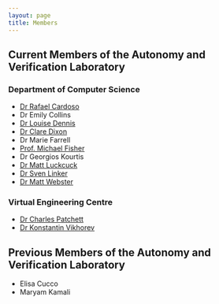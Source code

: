 ```yaml
---
layout: page
title: Members
---
```


## Current Members of the Autonomy and Verification Laboratory



<article class="row">

<section class="columns large-6" >
<div markdown="1">

### Department of Computer Science
* [Dr Rafael Cardoso](https://rafaelcaue.github.io/)
*  Dr Emily Collins
* [Dr Louise Dennis](http://www.csc.liv.ac.uk/~lad)
* [Dr Clare Dixon](http://cgi.csc.liv.ac.uk/~clare)
* Dr Marie Farrell
* [Prof. Michael Fisher](http://intranet.csc.liv.ac.uk/~michael)
* Dr Georgios Kourtis
* [Dr Matt Luckcuck](http://cgi.csc.liv.ac.uk/~mattlck/)
* [Dr Sven Linker](http://cgi.csc.liv.ac.uk/~slk)
* [Dr Matt Webster](http://www.csc.liv.ac.uk/~matt)
</div>
</section>

<section class="columns large-6">
<div markdown="1">

### Virtual Engineering Centre

* [Dr Charles Patchett](http://www.virtualengineeringcentre.com/about/team/dr-charles-patchett)
* [Dr Konstantin Vikhorev](http://www.virtualengineeringcentre.com/about/team/dr-konstantin-vikhorev)
</div>
</section>
</article>

## Previous Members of the Autonomy and Verification Laboratory

* Elisa Cucco
* Maryam Kamali

